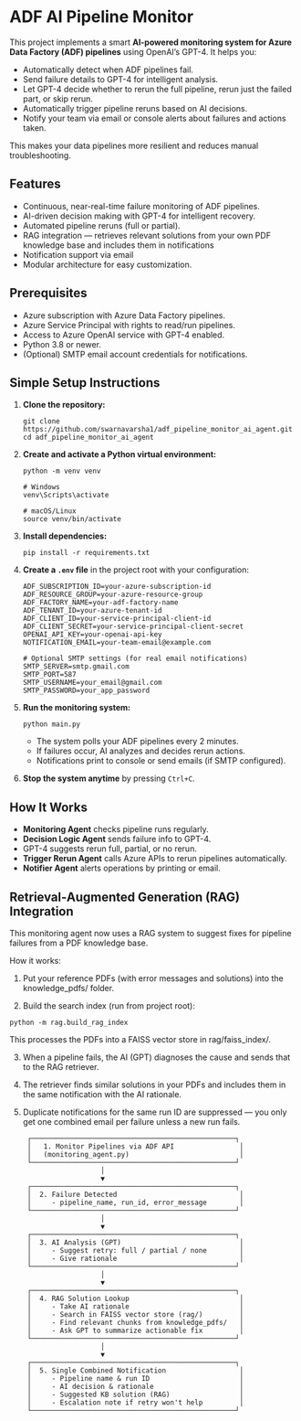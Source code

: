# ADF AI Pipeline Monitor

This project implements a smart **AI-powered monitoring system for Azure Data Factory (ADF) pipelines** using OpenAI’s GPT-4. It helps you:

- Automatically detect when ADF pipelines fail.
- Send failure details to GPT-4 for intelligent analysis.
- Let GPT-4 decide whether to rerun the full pipeline, rerun just the failed part, or skip rerun.
- Automatically trigger pipeline reruns based on AI decisions.
- Notify your team via email or console alerts about failures and actions taken.

This makes your data pipelines more resilient and reduces manual troubleshooting.


## Features

- Continuous, near-real-time failure monitoring of ADF pipelines.
- AI-driven decision making with GPT-4 for intelligent recovery.
- Automated pipeline reruns (full or partial).
- RAG integration — retrieves relevant solutions from your own PDF knowledge base and includes them in notifications
- Notification support via email
- Modular architecture for easy customization.


## Prerequisites

- Azure subscription with Azure Data Factory pipelines.
- Azure Service Principal with rights to read/run pipelines.
- Access to Azure OpenAI service with GPT-4 enabled.
- Python 3.8 or newer.
- (Optional) SMTP email account credentials for notifications.


## Simple Setup Instructions

1. **Clone the repository:**

    ```
    git clone https://github.com/swarnavarsha1/adf_pipeline_monitor_ai_agent.git
    cd adf_pipeline_monitor_ai_agent
    ```

2. **Create and activate a Python virtual environment:**

    ```
    python -m venv venv

    # Windows
    venv\Scripts\activate

    # macOS/Linux
    source venv/bin/activate
    ```

3. **Install dependencies:**

    ```
    pip install -r requirements.txt
    ```

4. **Create a `.env` file** in the project root with your configuration:

    ```
    ADF_SUBSCRIPTION_ID=your-azure-subscription-id
    ADF_RESOURCE_GROUP=your-azure-resource-group
    ADF_FACTORY_NAME=your-adf-factory-name
    ADF_TENANT_ID=your-azure-tenant-id
    ADF_CLIENT_ID=your-service-principal-client-id
    ADF_CLIENT_SECRET=your-service-principal-client-secret
    OPENAI_API_KEY=your-openai-api-key
    NOTIFICATION_EMAIL=your-team-email@example.com

    # Optional SMTP settings (for real email notifications)
    SMTP_SERVER=smtp.gmail.com
    SMTP_PORT=587
    SMTP_USERNAME=your_email@gmail.com
    SMTP_PASSWORD=your_app_password
    ```

5. **Run the monitoring system:**

    ```
    python main.py
    ```

    - The system polls your ADF pipelines every 2 minutes.
    - If failures occur, AI analyzes and decides rerun actions.
    - Notifications print to console or send emails (if SMTP configured).

6. **Stop the system anytime** by pressing `Ctrl+C`.

## How It Works

- **Monitoring Agent** checks pipeline runs regularly.
- **Decision Logic Agent** sends failure info to GPT-4.
- GPT-4 suggests rerun full, partial, or no rerun.
- **Trigger Rerun Agent** calls Azure APIs to rerun pipelines automatically.
- **Notifier Agent** alerts operations by printing or email.

## Retrieval‑Augmented Generation (RAG) Integration

This monitoring agent now uses a RAG system to suggest fixes for pipeline failures from a PDF knowledge base.

How it works:

1. Put your reference PDFs (with error messages and solutions) into the knowledge_pdfs/ folder.

2. Build the search index (run from project root):

```
python -m rag.build_rag_index
```

This processes the PDFs into a FAISS vector store in rag/faiss_index/.

3. When a pipeline fails, the AI (GPT) diagnoses the cause and sends that to the RAG retriever.

4. The retriever finds similar solutions in your PDFs and includes them in the same notification with the AI rationale.

5. Duplicate notifications for the same run ID are suppressed — you only get one combined email per failure unless a new run fails.

        ┌──────────────────────────────────────────────────┐
        │   1. Monitor Pipelines via ADF API                │
        │   (monitoring_agent.py)                           │
        └──────────────────────────────────────────────────┘
                          │
                          ▼
        ┌──────────────────────────────────────────────────┐
        │  2. Failure Detected                              │
        │     - pipeline_name, run_id, error_message        │
        └──────────────────────────────────────────────────┘
                          │
                          ▼
        ┌──────────────────────────────────────────────────┐
        │  3. AI Analysis (GPT)                             │
        │     - Suggest retry: full / partial / none        │
        │     - Give rationale                              │
        └──────────────────────────────────────────────────┘
                          │
                          ▼
        ┌──────────────────────────────────────────────────┐
        │  4. RAG Solution Lookup                           │
        │     - Take AI rationale                           │
        │     - Search in FAISS vector store (rag/)         │
        │     - Find relevant chunks from knowledge_pdfs/   │
        │     - Ask GPT to summarize actionable fix         │
        └──────────────────────────────────────────────────┘
                          │
                          ▼
        ┌──────────────────────────────────────────────────┐
        │  5. Single Combined Notification                  │
        │     - Pipeline name & run ID                      │
        │     - AI decision & rationale                     │
        │     - Suggested KB solution (RAG)                 │
        │     - Escalation note if retry won't help         │
        └──────────────────────────────────────────────────┘
